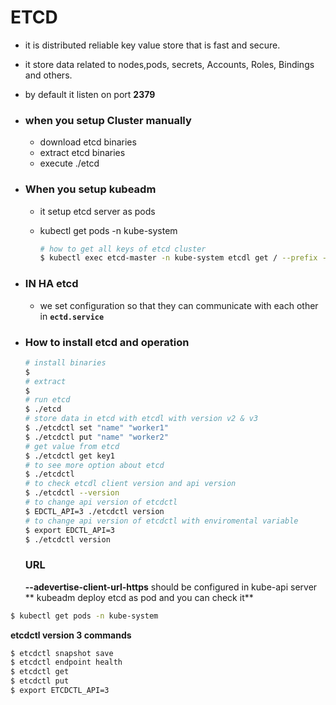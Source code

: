 # ETCD

- it is distributed reliable key value store that is fast and secure.

- it store data related to nodes,pods, secrets, Accounts, Roles, Bindings and others.

- by default it listen on port **2379**

- ### when you setup Cluster manually

  - download etcd binaries
  - extract etcd binaries
  - execute ./etcd

- ### When you setup kubeadm

  - it setup etcd server as pods   

  - kubectl  get pods -n kube-system

    ```bash
    # how to get all keys of etcd cluster
    $ kubectl exec etcd-master -n kube-system etcdl get / --prefix -keys-only
    ```

- ### IN HA etcd

  - we set configuration so that they can communicate with each other in **`ectd.service`**

- ### How to install etcd and operation

  ```bash
  # install binaries
  $ 
  # extract
  $
  # run etcd
  $ ./etcd
  # store data in etcd with etcdl with version v2 & v3
  $ ./etcdctl set "name" "worker1"
  $ ./etcdctl put "name" "worker2"
  # get value from etcd
  $ ./etcdctl get key1
  # to see more option about etcd
  $ ./etcdctl
  # to check etcdl client version and api version
  $ ./etcdctl --version
  # to change api version of etcdctl
  $ EDCTL_API=3 ./etcdctl version
  # to change api version of etcdctl with enviromental variable
  $ export EDCTL_API=3
  $ ./etcdctl version
  
  ```

  ### URL
   **--adevertise-client-url-https** should be configured in kube-api server 
** kubeadm deploy etcd as pod and you can check it**
```bash
$ kubectl get pods -n kube-system

```  
**etcdctl version 3 commands**
```bash
$ etcdctl snapshot save
$ etcdctl endpoint health
$ etcdctl get
$ etcdctl put
$ export ETCDCTL_API=3
```

  

